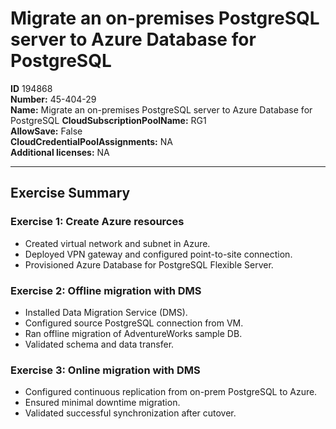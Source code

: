 # Migrate an on-premises PostgreSQL server to Azure Database for PostgreSQL

**ID** 194868  
**Number:** 45-404-29  
**Name:** Migrate an on-premises PostgreSQL server to Azure Database for PostgreSQL
**CloudSubscriptionPoolName:** RG1  
**AllowSave:** False  
**CloudCredentialPoolAssignments:** NA  
**Additional licenses:** NA  

---

## Exercise Summary

### Exercise 1: Create Azure resources
- Created virtual network and subnet in Azure.  
- Deployed VPN gateway and configured point-to-site connection.  
- Provisioned Azure Database for PostgreSQL Flexible Server.  

### Exercise 2: Offline migration with DMS
- Installed Data Migration Service (DMS).  
- Configured source PostgreSQL connection from VM.  
- Ran offline migration of AdventureWorks sample DB.  
- Validated schema and data transfer.  

### Exercise 3: Online migration with DMS
- Configured continuous replication from on-prem PostgreSQL to Azure.  
- Ensured minimal downtime migration.  
- Validated successful synchronization after cutover.
